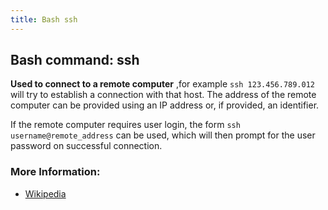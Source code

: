 ```yaml
---
title: Bash ssh
---
```


## Bash command: ssh

**Used to connect to a remote computer** ,for example `ssh 123.456.789.012` will try to establish a connection with that host. The
address of the remote computer can be provided using an IP address or, if provided, an identifier.

If the remote computer requires user login, the form `ssh username@remote_address` can be used, which will then prompt for the user
password on successful connection.


### More Information:
* [Wikipedia](https://en.wikipedia.org/wiki/Secure_Shell)
